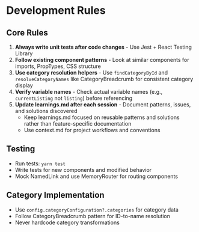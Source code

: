 # Development Rules

## Core Rules
1. **Always write unit tests after code changes** - Use Jest + React Testing Library
2. **Follow existing component patterns** - Look at similar components for imports, PropTypes, CSS structure
3. **Use category resolution helpers** - Use `findCategoryById` and `resolveCategoryNames` like CategoryBreadcrumb for consistent category display
4. **Verify variable names** - Check actual variable names (e.g., `currentListing` not `listing`) before referencing
5. **Update learnings.md after each session** - Document patterns, issues, and solutions discovered
   - Keep learnings.md focused on reusable patterns and solutions rather than feature-specific documentation
   - Use context.md for project workflows and conventions

## Testing
- Run tests: `yarn test`
- Write tests for new components and modified behavior
- Mock NamedLink and use MemoryRouter for routing components

## Category Implementation
- Use `config.categoryConfiguration?.categories` for category data
- Follow CategoryBreadcrumb pattern for ID-to-name resolution
- Never hardcode category transformations